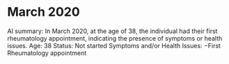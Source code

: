 # March 2020

AI summary: In March 2020, at the age of 38, the individual had their first rheumatology appointment, indicating the presence of symptoms or health issues.
Age: 38
Status: Not started
Symptoms and/or Health Issues: −First Rheumatology appointment